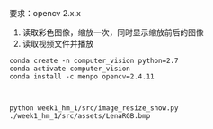 要求：opencv 2.x.x

1. 读取彩色图像，缩放一次，同时显示缩放前后的图像
2. 读取视频文件并播放

```
conda create -n computer_vision python=2.7
conda activate computer_vision
conda install -c menpo opencv=2.4.11



python week1_hm_1/src/image_resize_show.py ./week1_hm_1/src/assets/LenaRGB.bmp 
```

